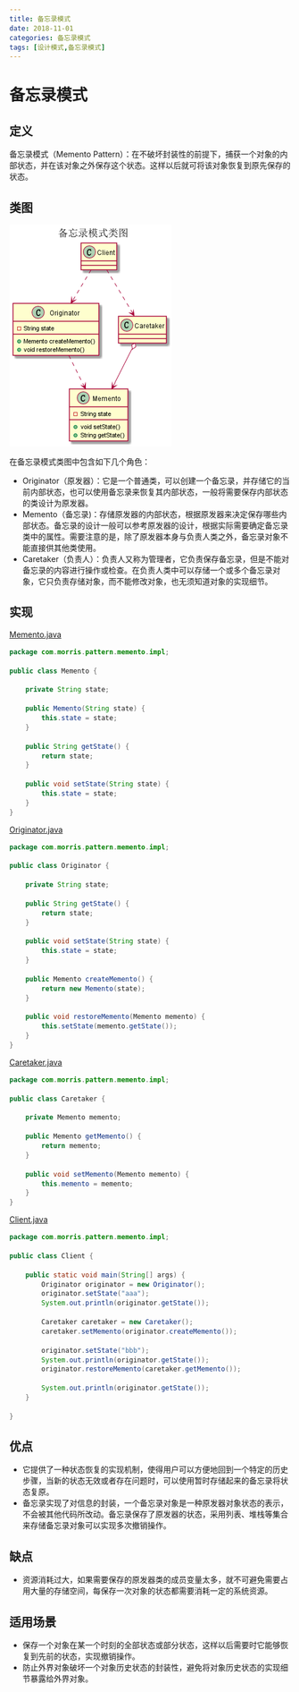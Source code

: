```yaml
---
title: 备忘录模式
date: 2018-11-01
categories: 备忘录模式
tags: [设计模式,备忘录模式]
---
```


# 备忘录模式

## 定义
备忘录模式（Memento Pattern）：在不破坏封装性的前提下，捕获一个对象的内部状态，并在该对象之外保存这个状态。这样以后就可将该对象恢复到原先保存的状态。

## 类图
![备忘录模式类图](https://github.com/morris131/morris-book/raw/master/%E5%90%8E%E7%AB%AF%E5%BC%80%E5%8F%91/Java/%E8%AE%BE%E8%AE%A1%E6%A8%A1%E5%BC%8F/images/%E5%A4%87%E5%BF%98%E5%BD%95%E6%A8%A1%E5%BC%8F%E7%B1%BB%E5%9B%BE.png)

在备忘录模式类图中包含如下几个角色：
- Originator（原发器）：它是一个普通类，可以创建一个备忘录，并存储它的当前内部状态，也可以使用备忘录来恢复其内部状态，一般将需要保存内部状态的类设计为原发器。
- Memento（备忘录)：存储原发器的内部状态，根据原发器来决定保存哪些内部状态。备忘录的设计一般可以参考原发器的设计，根据实际需要确定备忘录类中的属性。需要注意的是，除了原发器本身与负责人类之外，备忘录对象不能直接供其他类使用。
- Caretaker（负责人）：负责人又称为管理者，它负责保存备忘录，但是不能对备忘录的内容进行操作或检查。在负责人类中可以存储一个或多个备忘录对象，它只负责存储对象，而不能修改对象，也无须知道对象的实现细节。

## 实现
[Memento.java](https://github.com/morris131/morris-book/tree/master/%E5%90%8E%E7%AB%AF%E5%BC%80%E5%8F%91/Java/%E8%AE%BE%E8%AE%A1%E6%A8%A1%E5%BC%8F/pattern/src/main/java/com/morris/pattern/memento/impl/Memento.java)
```java
package com.morris.pattern.memento.impl;

public class Memento {

    private String state;

    public Memento(String state) {
        this.state = state;
    }

    public String getState() {
        return state;
    }

    public void setState(String state) {
        this.state = state;
    }
}
```
[Originator.java](https://github.com/morris131/morris-book/tree/master/%E5%90%8E%E7%AB%AF%E5%BC%80%E5%8F%91/Java/%E8%AE%BE%E8%AE%A1%E6%A8%A1%E5%BC%8F/pattern/src/main/java/com/morris/pattern/memento/impl/Originator.java)
```java
package com.morris.pattern.memento.impl;

public class Originator {

    private String state;

    public String getState() {
        return state;
    }

    public void setState(String state) {
        this.state = state;
    }

    public Memento createMemento() {
        return new Memento(state);
    }

    public void restoreMemento(Memento memento) {
        this.setState(memento.getState());
    }
}
```
[Caretaker.java](https://github.com/morris131/morris-book/tree/master/%E5%90%8E%E7%AB%AF%E5%BC%80%E5%8F%91/Java/%E8%AE%BE%E8%AE%A1%E6%A8%A1%E5%BC%8F/pattern/src/main/java/com/morris/pattern/memento/impl/Caretaker.java)

```java
package com.morris.pattern.memento.impl;

public class Caretaker {

    private Memento memento;

    public Memento getMemento() {
        return memento;
    }

    public void setMemento(Memento memento) {
        this.memento = memento;
    }
}
```
[Client.java](https://github.com/morris131/morris-book/tree/master/%E5%90%8E%E7%AB%AF%E5%BC%80%E5%8F%91/Java/%E8%AE%BE%E8%AE%A1%E6%A8%A1%E5%BC%8F/pattern/src/main/java/com/morris/pattern/memento/impl/Client.java)
```java
package com.morris.pattern.memento.impl;

public class Client {

    public static void main(String[] args) {
        Originator originator = new Originator();
        originator.setState("aaa");
        System.out.println(originator.getState());

        Caretaker caretaker = new Caretaker();
        caretaker.setMemento(originator.createMemento());

        originator.setState("bbb");
        System.out.println(originator.getState());
        originator.restoreMemento(caretaker.getMemento());

        System.out.println(originator.getState());
    }

}
```

## 优点
- 它提供了一种状态恢复的实现机制，使得用户可以方便地回到一个特定的历史步骤，当新的状态无效或者存在问题时，可以使用暂时存储起来的备忘录将状态复原。
- 备忘录实现了对信息的封装，一个备忘录对象是一种原发器对象状态的表示，不会被其他代码所改动。备忘录保存了原发器的状态，采用列表、堆栈等集合来存储备忘录对象可以实现多次撤销操作。

## 缺点
- 资源消耗过大，如果需要保存的原发器类的成员变量太多，就不可避免需要占用大量的存储空间，每保存一次对象的状态都需要消耗一定的系统资源。

## 适用场景
- 保存一个对象在某一个时刻的全部状态或部分状态，这样以后需要时它能够恢复到先前的状态，实现撤销操作。
- 防止外界对象破坏一个对象历史状态的封装性，避免将对象历史状态的实现细节暴露给外界对象。